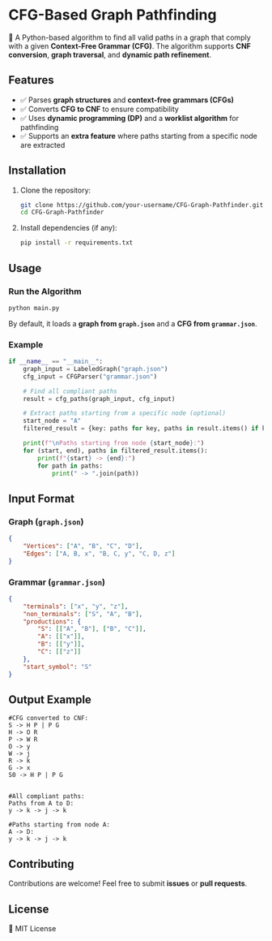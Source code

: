 # CFG-Based Graph Pathfinding

🚀 A Python-based algorithm to find all valid paths in a graph that comply with a given **Context-Free Grammar (CFG)**. The algorithm supports **CNF conversion**, **graph traversal**, and **dynamic path refinement**.

## Features
- ✅ Parses **graph structures** and **context-free grammars (CFGs)**  
- ✅ Converts **CFG to CNF** to ensure compatibility  
- ✅ Uses **dynamic programming (DP)** and a **worklist algorithm** for pathfinding  
- ✅ Supports an **extra feature** where paths starting from a specific node are extracted  

## Installation

1. Clone the repository:
   ```bash
   git clone https://github.com/your-username/CFG-Graph-Pathfinder.git
   cd CFG-Graph-Pathfinder
   ```
2. Install dependencies (if any):
   ```bash
   pip install -r requirements.txt
   ```

## Usage
### Run the Algorithm
```bash
python main.py
```
By default, it loads a **graph from `graph.json`** and a **CFG from `grammar.json`**.

### Example
```python
if __name__ == "__main__":
    graph_input = LabeledGraph("graph.json")
    cfg_input = CFGParser("grammar.json")

    # Find all compliant paths
    result = cfg_paths(graph_input, cfg_input)

    # Extract paths starting from a specific node (optional)
    start_node = "A"
    filtered_result = {key: paths for key, paths in result.items() if key[0] == start_node}

    print(f"\nPaths starting from node {start_node}:")
    for (start, end), paths in filtered_result.items():
        print(f"{start} -> {end}:")
        for path in paths:
            print(" -> ".join(path))
```

## Input Format
### Graph (`graph.json`)
```json
{
    "Vertices": ["A", "B", "C", "D"],
    "Edges": ["A, B, x", "B, C, y", "C, D, z"]
}
```

### Grammar (`grammar.json`)
```json
{
    "terminals": ["x", "y", "z"],
    "non_terminals": ["S", "A", "B"],
    "productions": {
        "S": [["A", "B"], ["B", "C"]],
        "A": [["x"]],
        "B": [["y"]],
        "C": [["z"]]
    },
    "start_symbol": "S"
}
```

## Output Example
```
#CFG converted to CNF:
S -> H P | P G
H -> O R
P -> W R
O -> y
W -> j
R -> k
G -> x
S0 -> H P | P G


#All compliant paths:
Paths from A to D:
y -> k -> j -> k

#Paths starting from node A:
A -> D:
y -> k -> j -> k
```

## Contributing
Contributions are welcome! Feel free to submit **issues** or **pull requests**.

## License
📜 MIT License

